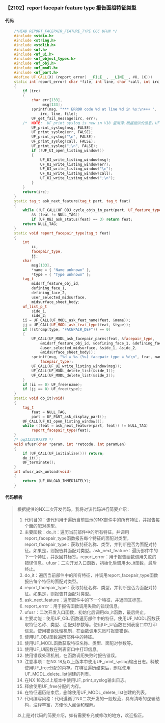 ### 【2102】report facepair feature type 报告面组特征类型

#### 代码

```cpp
    /*HEAD REPORT_FACEPAIR_FEATURE_TYPE CCC UFUN */  
    #include <stdio.h>  
    #include <string.h>  
    #include <stdlib.h>  
    #include <uf.h>  
    #include <uf_ui.h>  
    #include <uf_object_types.h>  
    #include <uf_obj.h>  
    #include <uf_modl.h>  
    #include <uf_part.h>  
    #define UF_CALL(X) (report_error( __FILE__, __LINE__, #X, (X)))  
    static int report_error( char *file, int line, char *call, int irc)  
    {  
        if (irc)  
        {  
            char err[133],  
                 msg[133];  
            sprintf(msg, "*** ERROR code %d at line %d in %s:\n+++ ",  
                irc, line, file);  
            UF_get_fail_message(irc, err);  
        /*  NOTE:  UF_print_syslog is new in V18 里海译:根据提供的信息，UF_print_syslog是V18版本中的新功能。 */  
            UF_print_syslog(msg, FALSE);  
            UF_print_syslog(err, FALSE);  
            UF_print_syslog("\n", FALSE);  
            UF_print_syslog(call, FALSE);  
            UF_print_syslog(";\n", FALSE);  
            if (!UF_UI_open_listing_window())  
            {  
                UF_UI_write_listing_window(msg);  
                UF_UI_write_listing_window(err);  
                UF_UI_write_listing_window("\n");  
                UF_UI_write_listing_window(call);  
                UF_UI_write_listing_window(";\n");  
            }  
        }  
        return(irc);  
    }  
    static tag_t ask_next_feature(tag_t part, tag_t feat)  
    {  
        while (!UF_CALL(UF_OBJ_cycle_objs_in_part(part, UF_feature_type, &feat))  
            && (feat != NULL_TAG))  
            if (UF_OBJ_ask_status(feat) == 3) return feat;  
        return NULL_TAG;  
    }  
    static void report_facepair_type(tag_t feat)  
    {  
        int  
            ii,  
            facepair_type,  
            jj;  
        char  
            msg[133],  
            *name = { "Name unknown" },  
            *type = { "Type unknown" };  
        tag_t  
            midsrf_feature_obj_id,  
            defining_face_1,  
            defining_face_2,  
            user_selected_midsurface,  
            midsurface_sheet_body;  
        uf_list_p_t  
            side_1,  
            side_2;  
        ii = UF_CALL(UF_MODL_ask_feat_name(feat, &name));  
        jj = UF_CALL(UF_MODL_ask_feat_type(feat, &type));  
        if ((strcmp(type, "FACEPAIR_DEF")) == 0)  
        {  
            UF_CALL(UF_MODL_ask_facepair_parms(feat, &facepair_type,  
                &midsrf_feature_obj_id, &defining_face_1, &defining_face_2,  
                &user_selected_midsurface, &side_1, &side_2,  
                &midsurface_sheet_body));  
            sprintf(msg, "%d = %s (%s) facepair type = %d\n", feat, name, type,  
                facepair_type);  
            UF_CALL(UF_UI_write_listing_window(msg));  
            UF_CALL(UF_MODL_delete_list(&side_1));  
            UF_CALL(UF_MODL_delete_list(&side_2));  
        }  
        if (ii == 0) UF_free(name);  
        if (jj == 0) UF_free(type);  
    }  
    static void do_it(void)  
    {  
        tag_t  
            feat = NULL_TAG,  
            part = UF_PART_ask_display_part();  
        UF_CALL(UF_UI_open_listing_window());  
        while ((feat = ask_next_feature(part, feat)) != NULL_TAG)  
            report_facepair_type(feat);  
    }  
    /* qq3123197280 */  
    void ufusr(char *param, int *retcode, int paramLen)  
    {  
        if (UF_CALL(UF_initialize())) return;  
        do_it();  
        UF_terminate();  
    }  
    int ufusr_ask_unload(void)  
    {  
        return (UF_UNLOAD_IMMEDIATELY);  
    }

```

#### 代码解析

> 根据提供的NX二次开发代码，我将对该代码进行简要介绍：
>
> 1. 代码目的：该代码用于遍历当前显示的NX部件中的所有特征，并报告每个面的配对类型。
> 2. 主要函数：do_it：遍历当前部件中的所有特征，并调用report_facepair_type函数报告每个特征的面配对类型。report_facepair_type：获取特征名称、类型，并判断是否为面配对特征。如果是，则报告其面配对类型。ask_next_feature：遍历部件中的下一个特征，并返回其标签。report_error：用于报告函数调用失败的错误信息。ufusr：二次开发入口函数，初始化后调用do_it函数，最后终止。
> 3. do_it：遍历当前部件中的所有特征，并调用report_facepair_type函数报告每个特征的面配对类型。
> 4. report_facepair_type：获取特征名称、类型，并判断是否为面配对特征。如果是，则报告其面配对类型。
> 5. ask_next_feature：遍历部件中的下一个特征，并返回其标签。
> 6. report_error：用于报告函数调用失败的错误信息。
> 7. ufusr：二次开发入口函数，初始化后调用do_it函数，最后终止。
> 8. 主要功能：使用UF_OBJ函数遍历部件中的特征。使用UF_MODL函数获取特征名称、类型、面配对参数等。使用UF_UI函数在列表窗口中打印信息。使用错误处理机制，在函数调用失败时报告错误。
> 9. 使用UF_OBJ函数遍历部件中的特征。
> 10. 使用UF_MODL函数获取特征名称、类型、面配对参数等。
> 11. 使用UF_UI函数在列表窗口中打印信息。
> 12. 使用错误处理机制，在函数调用失败时报告错误。
> 13. 注意事项：在NX 18及以上版本中使用UF_print_syslog输出日志。释放使用UF_free分配的内存。在特征遍历结束后，删除使用UF_MODL_delete_list创建的列表。
> 14. 在NX 18及以上版本中使用UF_print_syslog输出日志。
> 15. 释放使用UF_free分配的内存。
> 16. 在特征遍历结束后，删除使用UF_MODL_delete_list创建的列表。
> 17. 代码编写风格：代码遵循了NX二次开发的一般规范，具有清晰的逻辑结构，注释丰富，方便他人阅读和理解。
>
> 以上是对代码的简要介绍，如有需要补充或修改的地方，欢迎指正。
>
